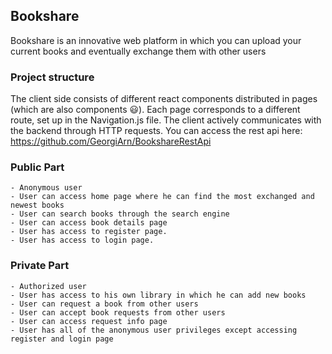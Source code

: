 ## Bookshare

Bookshare is an innovative web platform in which you can upload your current books and eventually exchange them with other users

### Project structure

The client side consists of different react components distributed in pages (which are also components 😃). Each page corresponds to a different route, set up in the Navigation.js file. The client actively communicates with the backend through HTTP requests. You can access the rest api here: https://github.com/GeorgiArn/BookshareRestApi

### Public Part
```
- Anonymous user
- User can access home page where he can find the most exchanged and newest books
- User can search books through the search engine
- User can access book details page
- User has access to register page.
- User has access to login page.
```

### Private Part
```
- Authorized user
- User has access to his own library in which he can add new books
- User can request a book from other users
- User can accept book requests from other users
- User can access request info page
- User has all of the anonymous user privileges except accessing register and login page
```
